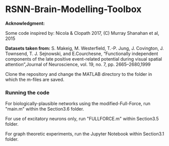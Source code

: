 # RSNN-Brain-Modelling-Toolbox

**Acknowledgment:** 

Some code inspired by: Nicola & Clopath 2017, (C) Murray Shanahan et al, 2015

**Datasets taken from:**  S. Makeig, M. Westerfield, T.-P. Jung, J. Covington, J. Townsend, T. J. Sejnowski, and E.Courchesne, “Functionally independent components of the late positive event-related potential during visual spatial attention”,Journal of Neuroscience, vol. 19, no. 7, pp. 2665–2680,1999

Clone the repository and change the MATLAB directory to the folder in which the m-files are saved.

### Running the code
For biologically-plausible networks using the modified-Full-Force, run "main.m" within the Section3.6 folder.

For use of excitatory neurons only, run "FULLFORCE.m" within Section3.5 folder.

For graph theoretic experiments, run the Jupyter Notebook within Section3.1 folder.
